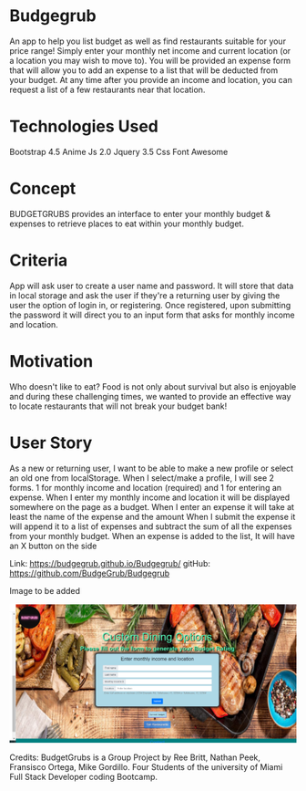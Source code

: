 # Budgegrub
An app to help you list budget as well as find restaurants suitable for your price range!
Simply enter your monthly net income and current location (or a location you may wish to move to).
You will be provided an expense form that will allow you to add an expense to a list that will be deducted from your budget.
At any time after you provide an income and location, you can request a list of a few restaurants near that location. 

# Technologies Used
Bootstrap 4.5
Anime Js 2.0
Jquery 3.5
Css
Font Awesome

# Concept
BUDGETGRUBS provides an interface to enter your monthly budget & expenses to retrieve places to eat within your monthly budget.

# Criteria 
App will ask user to create a user name and password.
It will store that data in local storage and ask the user if
they're a returning user by giving the user the option of login in,
or registering.
Once registered, upon submitting the password it will direct you to 
an input form that asks for monthly income and location.

# Motivation
Who doesn't like to eat? Food is not only about survival but also is enjoyable and during these challenging times, we wanted to provide an effective way to locate restaurants that will not break your budget bank!

# User Story
As a new or returning user, I want to be able to make a new profile or select an old one from localStorage.
When I select/make a profile, I will see 2 forms. 1 for monthly income and location (required) and 1 for entering an expense.
When I enter my monthly income and location it will be displayed somewhere on the page as a budget.
When I enter an expense it will take at least the name of the expense and the amount
When I submit the expense it will append it to a list of expenses and subtract the sum of all the expenses from your monthly budget.
When an expense is added to the list, It will have an X button on the side


 












Link: https://budgegrub.github.io/Budgegrub/
gitHub: https://github.com/BudgeGrub/Budgegrub

Image to be added

![Alt text](./Assets/AppScreenShot.png "BudgetGrubs")


Credits: BudgetGrubs is a Group Project by
Ree Britt, Nathan Peek, Fransisco Ortega, Mike Gordillo.
Four Students of the university of Miami Full Stack 
Developer coding Bootcamp. 
